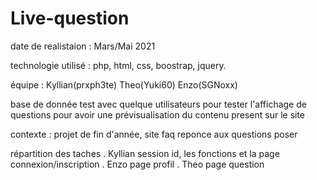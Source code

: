 # Live-question
date de realistaion : Mars/Mai 2021

technologie utilisé : php, html, css, boostrap, jquery.

équipe : Kyllian(prxph3te) Theo(Yuki60) Enzo(SGNoxx) 

base de donnée test avec quelque utilisateurs pour tester l'affichage de questions pour avoir une prévisualisation du contenu present sur le site 

contexte : projet de fin d'année, site faq reponce aux questions poser

répartition des taches . Kyllian session id, les fonctions et la page connexion/inscription
                       . Enzo page profil
                       . Theo page question



